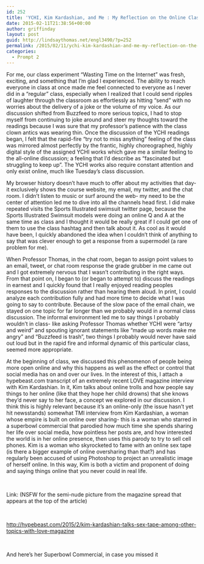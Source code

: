```yaml
---
id: 252
title: 'YCHI, Kim Kardashian, and Me : My Reflection on the Online Class Experience'
date: 2015-02-11T21:38:56+00:00
author: griffinday
layout: post
guid: http://lindsaythomas.net/engl3490/?p=252
permalink: /2015/02/11/ychi-kim-kardashian-and-me-my-reflection-on-the-online-class-experience/
categories:
  - Prompt 2
---
```

For me, our class experiment “Wasting Time on the Internet” was fresh, exciting, and something that I’m glad I experienced. The ability to reach everyone in class at once made me feel connected to everyone as I never did in a “regular” class, especially when I realized that I could send ripples of laughter through the classroom as effortlessly as hitting “send” with no worries about the delivery of a joke or the volume of my voice. As our discussion shifted from Buzzfeed to more serious topics, I had to stop myself from continuing to joke around and steer my thoughts toward the readings because I was sure that my professor’s patience with the class clown antics was wearing thin. Once the discussion of the YCHI readings began, I felt that the rapid-fire “try not to miss anything” feeling of the class was mirrored almost perfectly by the frantic, highly choreographed, highly digital style of the assigned YCHI works which gave me a similar feeling to the all-online discussion; a feeling that I’d describe as “fascinated but struggling to keep up”. The YCHI works also require constant attention and only exist online, much like Tuesday’s class discussion.

My browser history doesn’t have much to offer about my activities that day- it exclusively shows the course website, my email, my twitter, and the chat room. I didn’t listen to music or surf around the web- my need to be the center of attention led me to dive into all the channels head first. I did make repeated visits the Sports Illustrated swimsuit twitter page, because the Sports Illustrated Swimsuit models were doing an online Q and A at the same time as class and I thought it would be really great if I could get one of them to use the class hashtag and then talk about it. As cool as it would have been, I quickly abandoned the idea when I couldn’t think of anything to say that was clever enough to get a response from a supermodel (a rare problem for me).

When Professor Thomas, in the chat room, began to assign point values to an email, tweet, or chat room response the grade grubber in me came out and I got extremely nervous that I wasn’t contributing in the right ways. From that point on, I began to (or began to attempt to) discuss the readings in earnest and I quickly found that I really enjoyed reading peoples responses to the discussion rather than hearing them aloud. In print, I could analyze each contribution fully and had more time to decide what I was going to say to contribute. Because of the slow pace of the email chain, we stayed on one topic for far longer than we probably would in a normal class discussion. The informal environment led me to say things I probably wouldn’t in class- like asking Professor Thomas whether YCHI were “artsy and weird” and spouting ignorant statements like “made up words make me angry” and “Buzzfeed is trash”, two things I probably would never have said out loud but in the rapid fire and informal dynamic of this particular class, seemed more appropriate.

At the beginning of class, we discussed this phenomenon of people being more open online and why this happens as well as the effect or control that social media has on and over our lives. In the interest of this, I attach a hypebeast.com transcript of an extremely recent LOVE magazine interview with Kim Kardashian. In it, Kim talks about online trolls and how people say things to her online (like that they hope her child drowns) that she knows they’d never say to her face, a concept we explored in our discussion. I think this is highly relevant because it’s an online-only (the issue hasn’t yet hit newsstands) somewhat TMI interview from Kim Kardashian, a woman whose empire is built on online over sharing- this is a woman who starred in a superbowl commercial that parodied how much time she spends sharing her life over social media, how pointless her posts are, and how interested the world is in her online presence, then uses this parody to try to sell cell phones. Kim is a woman who skyrocketed to fame with an online sex tape (is there a bigger example of online oversharing than that?) and has regularly been accused of using Photoshop to project an unrealistic image of herself online. In this way, Kim is both a victim and proponent of doing and saying things online that you never could in real life.

&nbsp;

Link: (NSFW for the semi-nude picture from the magazine spread that appears at the top of the article)

&nbsp;

<http://hypebeast.com/2015/2/kim-kardashian-talks-sex-tape-among-other-topics-with-love-magazine>

&nbsp;

And here’s her Superbowl Commercial, in case you missed it

&nbsp;



&nbsp;